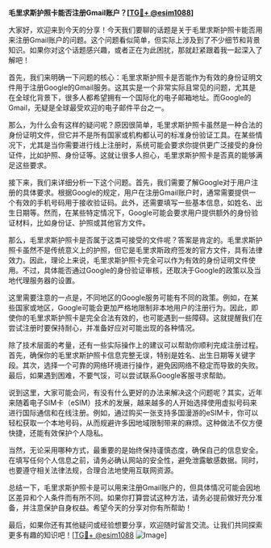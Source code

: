 **毛里求斯护照卡能否注册Gmail账户？[[TG💪+ @esim1088](https://t.me/s/esim1088)]**

大家好，欢迎来到今天的分享！今天我们要聊的话题是关于毛里求斯护照卡能否用来注册Gmail账户的问题。这个问题看似简单，但实际上涉及到了不少细节和背景知识。如果你对这个话题感兴趣，或者正在为此困扰，那就赶紧跟着我一起深入了解吧！

首先，我们来明确一下问题的核心：毛里求斯护照卡是否能作为有效的身份证明文件用于注册Google的Gmail服务。这其实是一个非常实际且常见的问题，尤其是在全球化背景下，很多人都希望拥有一个国际化的电子邮箱地址。而Google的Gmail，无疑是全球最受欢迎的电子邮件平台之一。

那么，为什么会有这样的疑问呢？原因很简单，毛里求斯护照卡虽然是一种合法的身份证明文件，但它并不是所有国家或机构都认可的标准身份验证工具。在某些情况下，尤其是当你需要进行线上注册时，系统可能会要求你提供更广泛接受的身份证件，比如护照、身份证等。这就让很多人担心，毛里求斯护照卡是否真的能够满足这些要求。

接下来，我们来详细分析一下这个问题。首先，我们需要了解Google对于用户注册的具体要求。根据Google的规定，用户在注册Gmail账户时，通常需要提供一个有效的手机号码用于接收验证码。此外，还需要填写一些基本信息，如姓名、出生日期等。然而，在某些特定情况下，Google可能会要求用户提供额外的身份验证材料，比如身份证、护照或其他官方文件。

那么，毛里求斯护照卡是否属于这类可接受的文件呢？答案是肯定的。毛里求斯护照卡虽然不是传统意义上的护照，但它是毛里求斯政府签发的官方文件，具有法律效力。因此，理论上来说，毛里求斯护照卡完全可以作为有效的身份证明文件使用。不过，具体能否通过Google的身份验证审核，还取决于Google的政策以及当地代理服务器的设置。

这里需要注意的一点是，不同地区的Google服务可能有不同的政策。例如，在某些国家或地区，Google可能会更加严格地限制非本地用户的注册行为。因此，即使你的毛里求斯护照卡是完全合法有效的，也可能遇到一些障碍。这就提醒我们在尝试注册时要保持耐心，并准备好应对可能出现的各种情况。

除了技术层面的考量，还有一些实际操作上的建议可以帮助你顺利完成注册过程。首先，确保你的毛里求斯护照卡信息完整无误，特别是姓名、出生日期等关键字段。其次，选择一个可靠的网络环境进行操作，避免因网络不稳定而导致的失败。最后，如果遇到困难，不要气馁，可以尝试联系Google客服寻求帮助。

说到这里，大家可能会问，有没有什么更好的办法来解决这个问题呢？其实，近年来随着电子SIM卡（eSIM）技术的发展，越来越多的人开始选择使用虚拟号码来进行国际通信和在线注册。例如，通过购买一张支持多国漫游的eSIM卡，你可以轻松获取一个本地号码，从而规避许多因地域限制带来的麻烦。这种做法不仅方便快捷，还能有效保护个人隐私。

当然，无论采用哪种方式，最重要的是始终保持谨慎态度，确保自己的信息安全。在填写任何个人信息之前，请务必确认网站的安全性，避免泄露敏感数据。同时，也要遵守相关法律法规，合理合法地使用互联网资源。

总结一下，毛里求斯护照卡是可以用来注册Gmail账户的，但具体情况可能会因地区差异和个人条件而有所不同。如果你打算尝试这种方法，请务必提前做好充分准备，并注意保护自身权益。希望今天的分享对你有所帮助！

最后，如果你还有其他疑问或经验想要分享，欢迎随时留言交流。让我们共同探索更多有趣的知识吧！[[TG💪+ @esim1088](https://t.me/s/esim1088) ![Image](https://i.postimg.cc/4NQfJmqS/Snipaste-2025-05-13-00-14-12.png)]